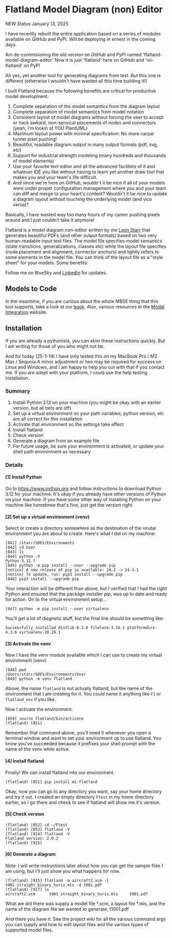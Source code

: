 # Flatland Model Diagram (non) Editor

NEW Status January 13, 2025

I have recently rebuilt the entire application based on a series of modules available on GitHub and PyPI. 
Will be deploying in ernest in the coming days.

Am de-commisioning the old version on GitHub and PyPI named 'flatland-model-diagram-editor'
Now it is just 'flatland' here on GitHub and 'mi-flatland' on PyPI

Ah yes, yet another tool for generating diagrams from text. But this one is different (otherwise I wouldn't have wasted all this time building it!)

I built Flatland because the following benefits are critical for productive model development:

1. Complete separation of the model semantics from the diagram layout
2. Complete separation of model semantics from model notation
3. Consistent layout of model diagrams without forcing the user to accept or hack awkard, non-sensical placements of nodes and connectors (yeah, I'm lookin at YOU PlantUML)
4. Maximum layout power with minimal specification:  No more carpal tunnel pixel pushing!
5. Beautiful, readable diagram output in many output formats (pdf, svg, etc)
6. Support for industrial strength modeling (many hundreds and thousands of model elements)
7. Use your favorite text editor and all the advanced facilities of it and whatever IDE you like without having to learn yet another draw tool that makes you and your team's life difficult.
8. And since we're here on GitHub, wouldn't it be nice if all of your models were under proper configuration management where you and your team can diff and merge to your heart's content? Wouldn't it be nice to update a diagram layout without touching the underlying model (and vice versa)?

Basically, I have wasted way too many hours of my career pushing pixels around and I just couldn't take it anymore!

Flatland is a model diagram non-editor written by me [Leon Starr](mailto:leon_starr@modelint.com) that generates
beautiful PDFs (and other output formats) based on two very
human-readable input text files. The model file specifies model semantics
(state transitions, generalizations, classes etc)
while the layout file specifies (node placement and alignment, connector anchors) and lightly refers to some elements
in the model file. You can think of the layout file as a "style sheet" for your models.
Some benefits:

Follow me on BlueSky and [LinkedIn](https://linkedin.com/in/modelint) for updates.

## Models to Code

In the meantime, if you are curious about the whole MBSE thing that this tool supports, take a look at our [book](https://modelstocode.com).
Also, various resources at the [Model Integration](https://modelint.com/mbse) website.

## Installation

If you are already a pythonista, you can skim these instructions quickly. But I am writing for
those of you who might not be.

And for today (25-1-14) I have only tested this on my MacBook Pro / M2 Max / Sequoia
A minor adjustment or two may be required for success on Linux and Windows, and I am happy to help you out with that
if you contact me. If you are adept with your platform, I could use the help testing installation.

### Summary

1. Install Python 3.12 on your machine (you might be okay with an earlier version, but all bets are off)
2. Set up a virtual environment so your path variables, python version, etc are all correct for this installation
3. Activate that environment so the settings take effect
4. Install flatland
5. Check version
6. Generate a diagram from an example file
7. For future usage, be sure your environment is activated, or update your shell path environment as necessary

### Details

#### [1] Install Python
Go to https://www.python.org and follow instructions to download Python 3.12 for your machine. It's okay if you already have other versions of Python on your machine. If you have some other way of installing Python on your machine like homebrew that's fine, just get the version right.

#### [2] Set up a virtual environment (venv)
Select or create a directory somewhere as the destination of the virutal environment you are about to create. Here's what I did on my machine:
```
[841] /starr/SDEV/Environments
[842] cd User
[843] ls
[844] python -V
Python 3.12.7
[845] python -m pip install --user --upgrade pip
[notice] A new release of pip is available: 24.2 -> 24.3.1
[notice] To update, run: pip3 install --upgrade pip
[846] pip3 install --upgrade pip
```
Your interaction will be different than above, but I verified that I had the right
Python and ensured that the package installer pip, was up to date and ready for action.
On to the virtual environment setup...
```
[847] python -m pip install --user virtualenv
```
You'll get a lot of diagnstic stuff, but the final line should be something like:
```
Successfully installed distlib-0.3.9 filelock-3.16.1 platformdirs-4.3.6 virtualenv-20.28.1
```
#### [3] Activate the venv
Now I have the venv module available which I can use to create my virtual environment (venv)
```
[848] pwd
/Users/starr/SDEV/Environments/User
[849] python -m venv flatland
```
Above, the name `flatland` is not actually flatland, but the name of the environment that I am creating for it. You could name it anything like `F1` or `flatland_env` if you like.

Now I activate the environment:
```
[850] source flatland/bin/activate
(flatland) [851]
```
Remember that command above, you'll need it whenever you open a terminal window and want to set your environment up to use flatland. You know you've succeeded because it prefixes your shell prompt with the name of the venv while active.

#### [4] Install flatland

Finally! We can install flatland into our environment.
```
(flatland) [851] pip install mi-flatland
```
Okay, now you can go to any directory you want, say your home directory and try it out.
I created an empty directory `Ftest` in my home directory earlier, so I go there and
check to see if flatland will show me it's version.

#### [5] Check version
```
(flatland) [852] cd ~/Ftest
(flatland) [853] flatland -V
(flatland) [914] flatland -V
Flatland version: 2.0.2
(flatland) [915] 
```

#### [6] Generate a diagram
Note: I will write instructions later about how you can get the sample files I am using, but I'll just show you what happens for now.
```
(flatland) [915] flatland -m aircraft2.xcm -l t001_straight_binary_horiz.mls -d t001.pdf
(flatland) [917] ls
aircraft2.xcm      t001_straight_binary_horiz.mls     t001.pdf
```
What we did there was supply a model file *.xcm, a layout file *.mls, and the name of the diagram file we wanted to generate, t1001.pdf

And there you have it.  See the project wiki for all the various command args you can supply and how to edit layout files and the various types of supported model files.